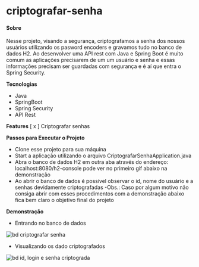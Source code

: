 # criptografar-senha

#### **Sobre**

Nesse projeto, visando a segurança, criptografamos a senha dos nossos usuários utilizando os pasword encoders e gravamos tudo no banco de dados H2.
Ao desenvolver uma API rest com Java e Spring Boot é muito comum as aplicações precisarem de um um usuário e senha e essas informações precisam ser 
guardadas com segurança e é aí que entra o Spring Security.


**Tecnologias**
- Java
- SpringBoot
- Spring Security
- API Rest


**Features**
[ x ] Criptografar senhas

**Passos para Executar o Projeto**
- Clone esse projeto para sua máquina
- Start a aplicação utilizando o arquivo CriptografarSenhaApplication.java
- Abra o banco de dados H2 em outra aba através do endereço: localhost:8080/h2-console pode ver no primeiro gif abaixo na demonstração
- Ao abrir o banco de dados é possível observar o id, nome do usuário e a senhas devidamente criptografadas
-Obs.: Caso por algum motivo não consiga abrir com esses procedimentos com a demonstração abaixo fica bem claro o objetivo final do projeto




**Demonstração**
- Entrando no banco de dados

![bd criptografar senha](https://user-images.githubusercontent.com/86840722/234860428-9ca35acf-291c-4ccc-8410-72b7759907f8.gif)

- Visualizando os dado criptografados

![bd id, login e senha criptograda](https://user-images.githubusercontent.com/86840722/234860793-13e6dfec-aa79-458b-995c-98e01496d823.gif)
